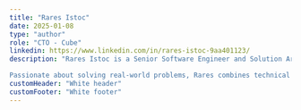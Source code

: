 ```yaml
---
title: "Rares Istoc"
date: 2025-01-08
type: "author"
role: "CTO - Cube"
linkedin: https://www.linkedin.com/in/rares-istoc-9aa401123/
description: "Rares Istoc is a Senior Software Engineer and Solution Architect with over 7 years of experience in designing and implementing complex software solutions. As the CTO and Co-Founder of Cube Digital, he has played a key role in delivering innovative and scalable products across various industries, including e-commerce, MedTech, and SaaS platforms. With a deep understanding of technologies such as Python, Golang, and TypeScript, Rares specializes in building end-to-end solutions and crafting efficient architectures tailored to unique business needs.

Passionate about solving real-world problems, Rares combines technical expertise with a hands-on approach to product development. He is committed to continuous learning, currently exploring Rust and MLOps, and is dedicated to sharing knowledge within the tech community. His work consistently reflects his drive for excellence and his ability to adapt and deliver impactful solutions."
customHeader: "White header"
customFooter: "White footer"
---
```

